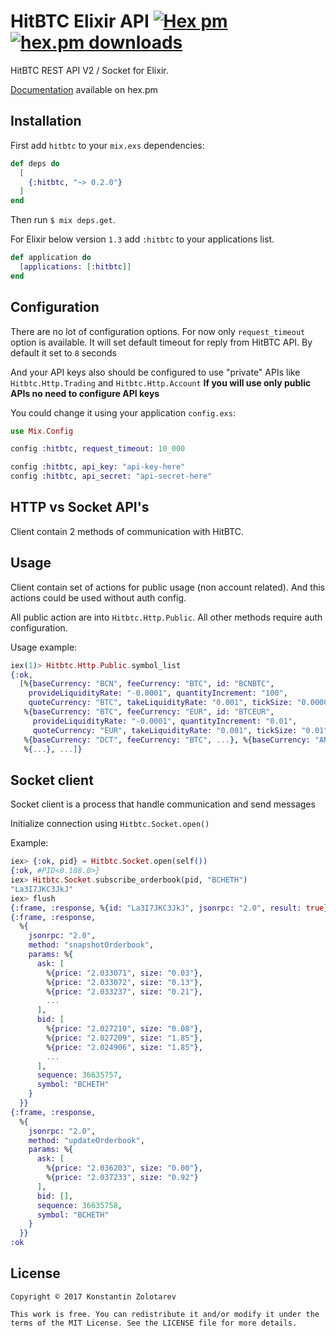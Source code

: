 # HitBTC Elixir API [![Hex pm](http://img.shields.io/hexpm/v/hitbtc.svg?style=flat)](https://hex.pm/packages/hitbtc) [![hex.pm downloads](https://img.shields.io/hexpm/dt/hitbtc.svg?style=flat)](https://hex.pm/packages/hitbtc)

HitBTC REST API V2 / Socket for Elixir.

[Documentation](https://hexdocs.pm/hitbtc/api-reference.html) available on hex.pm

## Installation

First add `hitbtc` to your `mix.exs` dependencies:

```elixir
def deps do
  [
    {:hitbtc, "~> 0.2.0"}
  ]
end
```

Then run `$ mix deps.get`.

For Elixir below version `1.3` add `:hitbtc` to your applications list.

```elixir
def application do
  [applications: [:hitbtc]]
end
```

## Configuration

There are no lot of configuration options. For now only `request_timeout` option is available.
It will set default timeout for reply from HitBTC API. By default it set to `8` seconds

And your API keys also should be configured to use "private" APIs like `Hitbtc.Http.Trading` and `Hitbtc.Http.Account`
**If you will use only public APIs no need to configure API keys**

You could change it using your application `config.exs`:

```elixir
use Mix.Config

config :hitbtc, request_timeout: 10_000

config :hitbtc, api_key: "api-key-here"
config :hitbtc, api_secret: "api-secret-here"
```

## HTTP vs Socket API's

Client contain 2 methods of communication with HitBTC.

## Usage

Client contain set of actions for public usage (non account related).
And this actions could be used without auth config.

All public action are into `Hitbtc.Http.Public`. All other methods require auth configuration.

Usage example:

```elixir
iex(1)> Hitbtc.Http.Public.symbol_list
{:ok,
  [%{baseCurrency: "BCN", feeCurrency: "BTC", id: "BCNBTC",
    provideLiquidityRate: "-0.0001", quantityIncrement: "100",
    quoteCurrency: "BTC", takeLiquidityRate: "0.001", tickSize: "0.0000000001"},
   %{baseCurrency: "BTC", feeCurrency: "EUR", id: "BTCEUR",
     provideLiquidityRate: "-0.0001", quantityIncrement: "0.01",
     quoteCurrency: "EUR", takeLiquidityRate: "0.001", tickSize: "0.01"},
   %{baseCurrency: "DCT", feeCurrency: "BTC", ...}, %{baseCurrency: "ANT", ...},
   %{...}, ...]}
```

## Socket client

Socket client is a process that handle communication and send messages

Initialize connection using `Hitbtc.Socket.open()`

Example:

```elixir
iex> {:ok, pid} = Hitbtc.Socket.open(self())
{:ok, #PID<0.188.0>}
iex> Hitbtc.Socket.subscribe_orderbook(pid, "BCHETH")
"La3I7JKC3JkJ"
iex> flush
{:frame, :response, %{id: "La3I7JKC3JkJ", jsonrpc: "2.0", result: true}}
{:frame, :response,
  %{
    jsonrpc: "2.0",
    method: "snapshotOrderbook",
    params: %{
      ask: [
        %{price: "2.033071", size: "0.03"},
        %{price: "2.033072", size: "0.13"},
        %{price: "2.033237", size: "0.21"},
        ...
      ],
      bid: [
        %{price: "2.027210", size: "0.08"},
        %{price: "2.027209", size: "1.85"},
        %{price: "2.024906", size: "1.85"},
        ...
      ],
      sequence: 36635757,
      symbol: "BCHETH"
    }
  }}
{:frame, :response,
  %{
    jsonrpc: "2.0",
    method: "updateOrderbook",
    params: %{
      ask: [
        %{price: "2.036203", size: "0.00"},
        %{price: "2.037233", size: "0.92"}
      ],
      bid: [],
      sequence: 36635758,
      symbol: "BCHETH"
    }
  }}
:ok
```

## License

```
Copyright © 2017 Konstantin Zolotarev

This work is free. You can redistribute it and/or modify it under the
terms of the MIT License. See the LICENSE file for more details.
```
